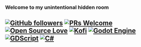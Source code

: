 ### Welcome to my unintentional hidden room

[![GitHub followers](https://img.shields.io/github/followers/bananaholograma?label=Follow&style=social)](https://github.com/orgs/bananaholograma/followers)
[![PRs Welcome](https://img.shields.io/badge/PRs-welcome-brightgreen.svg?style=flat&logo=github)](https://github.com/godotparadise) 
[![Open Source Love](https://badges.frapsoft.com/os/v2/open-source.svg?v=103)](https://github.com/godotparadise)
[![Kofi](https://badgen.net/badge/icon/kofi?icon=kofi&label)](https://ko-fi.com/bananaholograma)
[![Godot Engine](https://img.shields.io/badge/GODOT-%23FFFFFF.svg?style=for-the-badge&logo=godot-engine)](https://godotengine.org)
[![GDScript](https://img.shields.io/badge/GDScript-5e5086?style=for-the-badge)](https://docs.godotengine.org/es/4.x/tutorials/scripting/gdscript/gdscript_basics.html)
[![C#](https://img.shields.io/badge/c%23-%23239120.svg?style=for-the-badge&logo=c-sharp&logoColor=white)](https://docs.godotengine.org/en/stable/tutorials/scripting/c_sharp/index.html)
---

